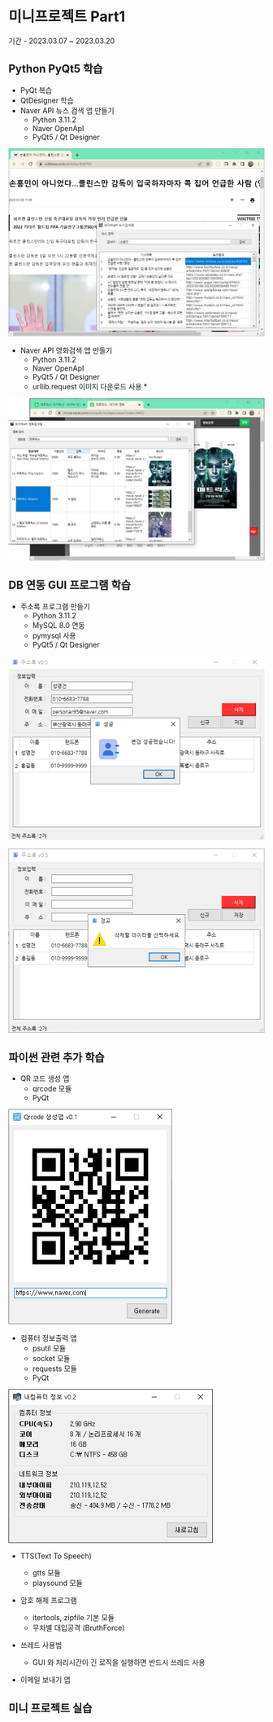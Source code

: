 # 미니프로젝트 Part1
기간 - 2023.03.07 ~ 2023.03.20

## Python PyQt5 학습
- PyQt 복습 
- QtDesigner 학습 
- Naver API 뉴스 검색 앱 만들기
  - Python 3.11.2
  - Naver OpenApI
  - PyQt5 / Qt Designer

<!-- html 주석 
![네이버뉴스앱](https://raw.githubusercontent.com/jangsihyeon/miniprojects/5544402fecb117bbd4fb40ce22e7f57876653382/images/KakaoTalk_20230308_111503131_01.png)
--> 

<img src="https://raw.githubusercontent.com/jangsihyeon/miniprojects/5544402fecb117bbd4fb40ce22e7f57876653382/images/KakaoTalk_20230308_111503131_01.png" width =600/>

- Naver API 영화검색 앱 만들기 
  - Python 3.11.2
  - Naver OpenApI
  - PyQt5 / Qt Designer
  - urllib.request 이미지 다운로드 사용 *

<img src="https://raw.githubusercontent.com/jangsihyeon/miniprojects/main/images/naver_movie.png" width =600/>

## DB 연동 GUI 프로그램 학습
- 주소록 프로그램 만들기 
  - Python 3.11.2
  - MySQL 8.0 연동 
  - pymysql 사용
  - PyQt5 / Qt Designer

![주소록앱](https://raw.githubusercontent.com/jangsihyeon/miniprojects/main/images/addrbook_1.png)

![주소록앱](https://raw.githubusercontent.com/jangsihyeon/miniprojects/main/images/addrbook_2.png)

## 파이썬 관련 추가 학습 
- QR 코드 생성 앱
  - qrcode 모듈
  - PyQt

![QR코드앱](https://raw.githubusercontent.com/jangsihyeon/miniprojects/main/images/qr.png)

  - 컴퓨터 정보출력 앱 
    - psutil  모듈 
    - socket 모듈
    - requests 모듈 
    - PyQt

![QR코드앱](https://raw.githubusercontent.com/jangsihyeon/miniprojects/main/images/info.png)

- TTS(Text To Speech)
  - gtts 모듈
  - playsound 모듈 

- 암호 해제 프로그램 
  - itertools, zipfile 기본 모듈   
  - 무차별 대입공격 (BruthForce)

- 쓰레드 사용법 
  - GUI 와 처리시간이 긴 로직을 실행하면 반드시 쓰레드 사용

- 이메일 보내기 앱 


## 미니 프로젝트 실습 
